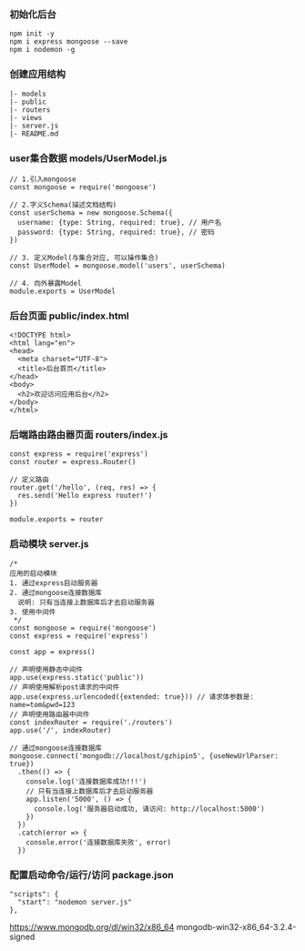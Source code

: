 ### 初始化后台
```
npm init -y
npm i express mongoose --save
npm i nodemon -g
```
### 创建应用结构
```
|- models
|- public
|- routers
|- views
|- server.js
|- README.md
```
### user集合数据 models/UserModel.js
```
// 1.引入mongoose
const mongoose = require('mongoose')

// 2.字义Schema(描述文档结构)
const userSchema = new mongoose.Schema({
  username: {type: String, required: true}, // 用户名
  password: {type: String, required: true}, // 密码
})

// 3. 定义Model(与集合对应, 可以操作集合)
const UserModel = mongoose.model('users', userSchema)

// 4. 向外暴露Model
module.exports = UserModel
```
### 后台页面 public/index.html
```
<!DOCTYPE html>
<html lang="en">
<head>
  <meta charset="UTF-8">
  <title>后台首页</title>
</head>
<body>
  <h2>欢迎访问应用后台</h2>
</body>
</html>
```
### 后端路由路由器页面 routers/index.js
```
const express = require('express')
const router = express.Router()

// 定义路由
router.get('/hello', (req, res) => {
  res.send('Hello express router!')
})

module.exports = router
```
### 启动模块 server.js
```
/*
应用的启动模块
1. 通过express启动服务器
2. 通过mongoose连接数据库
  说明: 只有当连接上数据库后才去启动服务器
3. 使用中间件
 */
const mongoose = require('mongoose')
const express = require('express')

const app = express()

// 声明使用静态中间件
app.use(express.static('public'))
// 声明使用解析post请求的中间件
app.use(express.urlencoded({extended: true})) // 请求体参数是: name=tom&pwd=123
// 声明使用路由器中间件
const indexRouter = require('./routers')
app.use('/', indexRouter)

// 通过mongoose连接数据库
mongoose.connect('mongodb://localhost/gzhipin5', {useNewUrlParser: true})
  .then(() => {
    console.log('连接数据库成功!!!')
    // 只有当连接上数据库后才去启动服务器
    app.listen('5000', () => {
      console.log('服务器启动成功, 请访问: http://localhost:5000')
    })
  })
  .catch(error => {
    console.error('连接数据库失败', error)
  })
```
### 配置启动命令/运行/访问 package.json
```
"scripts": {
  "start": "nodemon server.js"
},
```
https://www.mongodb.org/dl/win32/x86_64
mongodb-win32-x86_64-3.2.4-signed
